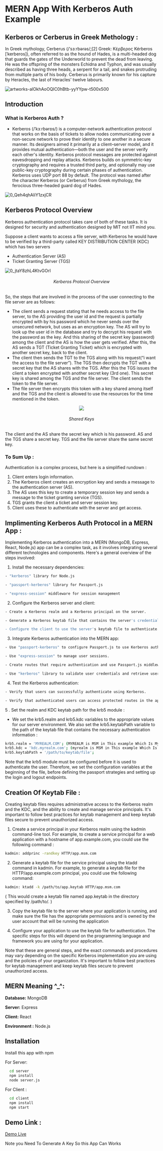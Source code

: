
# MERN App With Kerberos Auth Example

## Kerberos or Cerberus in Greek Methology :

In Greek mythology, Cerberus (/ˈsɜːrbərəs/;[2] Greek: Κέρβερος Kérberos [ˈkerberos]), often referred to as the hound of Hades, is a multi-headed dog that guards the gates of the Underworld to prevent the dead from leaving. He was the offspring of the monsters Echidna and Typhon, and was usually described as having three heads, a serpent for a tail, and snakes protruding from multiple parts of his body. Cerberus is primarily known for his capture by Heracles, the last of Heracles' twelve labours.

![artworks-alOkhAoOQIC0hBtb-yyYYpw-t500x500](https://user-images.githubusercontent.com/71633887/229261421-2784ed59-ee70-40ee-ba25-d4d8e50ce6b2.jpg)

## Introduction

### What is Kerberos Auth ?

- Kerberos (/ˈkɜːrbərɒs/) is a computer-network authentication protocol that works on the basis of tickets to allow nodes communicating over a non-secure network to prove their identity to one another in a secure manner. Its designers aimed it primarily at a client–server model, and it provides mutual authentication—both the user and the server verify each other's identity. Kerberos protocol messages are protected against eavesdropping and replay attacks.
Kerberos builds on symmetric-key cryptography and requires a trusted third party, and optionally may use public-key cryptography during certain phases of authentication. Kerberos uses UDP port 88 by default.
The protocol was named after the character Kerberos (or Cerberus) from Greek mythology, the ferocious three-headed guard dog of Hades.
 
 ![0_Qeh4qhAIiY1zxjCR](https://user-images.githubusercontent.com/71633887/229261451-aa2bcb83-3b26-49a3-9ddb-382da5ab4b3b.gif)

##  Kerberos Protocol Overview 

Kerberos authentication protocol takes care of both of these tasks. It is designed for security and authentication designed by MIT not IIT mind you.


Suppose a client wants to access a file server, with Kerberos he would have to be verified by a third-party called KEY DISTRIBUTION CENTER (KDC) which has two servers 

- Authentication Server (AS)
- Ticket Granting Server (TGS)

![0_jtaY8zhL4KtvGOrI](https://user-images.githubusercontent.com/71633887/229261626-95512ac5-c9b3-4f72-a00c-fe9fb0edfcd9.png)

<h6 align="center" >Kerberos Protocol Overview </h6>

So, the steps that are involved in the process of the user connecting to the file server are as follows:

- The client sends a request stating that he needs access to the file server, to the AS providing the user id and the request is partially encrypted with by his password which he never sends over the unsecured network, but uses as an encryption key. The AS will try to look up the user id in the database and try to decrypt his request with the password as the key. And this sharing of the secret key (password) among the client and the AS is how the user gets verified. After this, the AS sends a TGT (Ticket Granting Ticket) which is encrypted with another secret key, back to the client.
- The client then sends the TGT to the TGS along with his request(“i want the access to the file server”). The TGS then decrypts the TGT with a secret key that the AS shares with the TGS. After this the TGS issues the client a token encrypted with another secret key (3rd one). This secret key is shared among the TGS and the file server. The client sends the token to the file server.
- The file server then encrypts this token with a key shared among itself and the TGS and the client is allowed to use the resources for the time mentioned in the token.

<p align="center">
    <img  src="https://user-images.githubusercontent.com/71633887/229261775-b84d91fd-7c4b-43a6-9655-ce95bfc17488.PNG">
</p>
<h6 align="center" >Shared Keys</h6>

The client and the AS share the secret key which is his password.
AS and the TGS share a secret key.
TGS and the file server share the same secret key.

### To Sum Up : 

Authentication is a complex process, but here is a simplified rundown :

1. Client enters login information.
2. The Kerberos client creates an encryption key and sends a message to the authentication server (AS).
3. The AS uses this key to create a temporary session key and sends a message to the ticket granting service (TGS).
4. TGS grants the client a ticket and server session key.
5. Client uses these to authenticate with the server and get access.

## Implimenting Kerberos Auth Protocol in a MERN App :

Implementing Kerberos authentication into a MERN (MongoDB, Express, React, Node.js) app can be a complex task, as it involves integrating several different technologies and components. Here's a general overview of the steps involved:

 1. Install the necessary dependencies:
 ```bash
- "kerberos" library for Node.js

- "passport-kerberos" library for Passport.js

- "express-session" middleware for session management

```

2. Configure the Kerberos server and client:
```bash
- Create a Kerberos realm and a Kerberos principal on the server.

- Generate a Kerberos keytab file that contains the server's credentials.

- Configure the client to use the server's keytab file to authenticate.
```

3. Integrate Kerberos authentication into the MERN app: 
```bash
- Use "passport-kerberos" to configure Passport.js to use Kerberos authentication.

- Use "express-session" to manage user sessions.

- Create routes that require authentication and use Passport.js middleware to authenticate users.

- Use "kerberos" library to validate user credentials and retrieve user information.
```

4. Test the Kerberos authentication:

```bash
- Verify that users can successfully authenticate using Kerberos.

- Verify that authenticated users can access protected routes in the app.
```

5 . Set the realm and KDC keytab path for the krb5 module :

- We set the krb5.realm and krb5.kdc variables to the appropriate values for our server environment. We also set the krb5.keytabPath variable to the path of the keytab file that contains the necessary authentication information :

```bash
krb5.realm = 'MYREALM.COM'; (MYREALM is MSM in This example Which Is My Name )
krb5.kdc = 'kdc.myrealm.com'; (myrealm is MSM in This example Which Is My Name )
krb5.keytabPath = '/path/to/keytab/file';
```

Note that the krb5 module must be configured before it is used to authenticate the user. Therefore, we set the configuration variables at the beginning of the file, before defining the passport strategies and setting up the login and logout endpoints.

## Creation Of Keytab File :

Creating keytab files requires administrative access to the Kerberos realm and the KDC, and the ability to create and manage service principals. It's important to follow best practices for keytab management and keep keytab files secure to prevent unauthorized access.

1. Create a service principal in your Kerberos realm using the kadmin command-line tool. For example, to create a service principal for a web application with a hostname of app.example.com, you could use the following command :

```bash
kadmin: addprinc -randkey HTTP/app.msm.com
```

2. Generate a keytab file for the service principal using the ktadd command in kadmin. For example, to generate a keytab file for the HTTP/app.example.com principal, you could use the following command:
```bash
kadmin: ktadd -k /path/to/app.keytab HTTP/app.msm.com 
```
( This would create a keytab file named app.keytab in the directory specified by /path/to/. 
)

3. Copy the keytab file to the server where your application is running, and make sure the file has the appropriate permissions and is owned by the user account that will be running the application

4. Configure your application to use the keytab file for authentication. The specific steps for this will depend on the programming language and framework you are using for your application.

 Note that these are general steps, and the exact commands and procedures may vary depending on the specific Kerberos implementation you are using and the policies of your organization. It's important to follow best practices for keytab management and keep keytab files secure to prevent unauthorized access.

## MERN Meaning ^_^:

**Database:** MongoDB

**Server:** Express

**Client:** React

**Environment :** Node.js

## Installation

Install this app with npm

 For Server: 

```bash
  cd server
  npm install 
  node server.js
```
For Client : 

```bash
  cd client
  npm install 
  npm start
```

## Demo Link :

[Demo Live](https://gentle-gingersnap-4e8040.netlify.app/) 

Note you Need To Generate A Key So this App Can Works 
